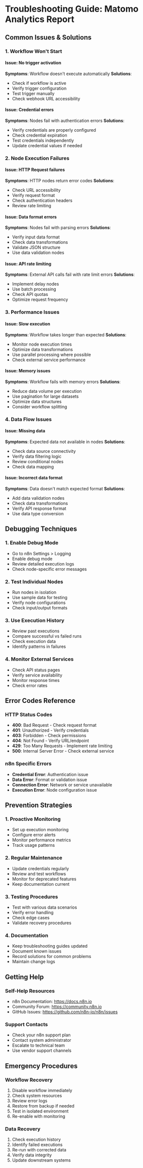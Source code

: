 # Troubleshooting Guide: Matomo Analytics Report

## Common Issues & Solutions

### 1. Workflow Won't Start

#### Issue: No trigger activation
**Symptoms**: Workflow doesn't execute automatically
**Solutions**:
- Check if workflow is active
- Verify trigger configuration
- Test trigger manually
- Check webhook URL accessibility

#### Issue: Credential errors
**Symptoms**: Nodes fail with authentication errors
**Solutions**:
- Verify credentials are properly configured
- Check credential expiration
- Test credentials independently
- Update credential values if needed

### 2. Node Execution Failures

#### Issue: HTTP Request failures
**Symptoms**: HTTP nodes return error codes
**Solutions**:
- Check URL accessibility
- Verify request format
- Check authentication headers
- Review rate limiting

#### Issue: Data format errors
**Symptoms**: Nodes fail with parsing errors
**Solutions**:
- Verify input data format
- Check data transformations
- Validate JSON structure
- Use data validation nodes

#### Issue: API rate limiting
**Symptoms**: External API calls fail with rate limit errors
**Solutions**:
- Implement delay nodes
- Use batch processing
- Check API quotas
- Optimize request frequency

### 3. Performance Issues

#### Issue: Slow execution
**Symptoms**: Workflow takes longer than expected
**Solutions**:
- Monitor node execution times
- Optimize data transformations
- Use parallel processing where possible
- Check external service performance

#### Issue: Memory issues
**Symptoms**: Workflow fails with memory errors
**Solutions**:
- Reduce data volume per execution
- Use pagination for large datasets
- Optimize data structures
- Consider workflow splitting

### 4. Data Flow Issues

#### Issue: Missing data
**Symptoms**: Expected data not available in nodes
**Solutions**:
- Check data source connectivity
- Verify data filtering logic
- Review conditional nodes
- Check data mapping

#### Issue: Incorrect data format
**Symptoms**: Data doesn't match expected format
**Solutions**:
- Add data validation nodes
- Check data transformations
- Verify API response format
- Use data type conversion

## Debugging Techniques

### 1. Enable Debug Mode
- Go to n8n Settings > Logging
- Enable debug mode
- Review detailed execution logs
- Check node-specific error messages

### 2. Test Individual Nodes
- Run nodes in isolation
- Use sample data for testing
- Verify node configurations
- Check input/output formats

### 3. Use Execution History
- Review past executions
- Compare successful vs failed runs
- Check execution data
- Identify patterns in failures

### 4. Monitor External Services
- Check API status pages
- Verify service availability
- Monitor response times
- Check error rates

## Error Codes Reference

### HTTP Status Codes
- **400**: Bad Request - Check request format
- **401**: Unauthorized - Verify credentials
- **403**: Forbidden - Check permissions
- **404**: Not Found - Verify URL/endpoint
- **429**: Too Many Requests - Implement rate limiting
- **500**: Internal Server Error - Check external service

### n8n Specific Errors
- **Credential Error**: Authentication issue
- **Data Error**: Format or validation issue
- **Connection Error**: Network or service unavailable
- **Execution Error**: Node configuration issue

## Prevention Strategies

### 1. Proactive Monitoring
- Set up execution monitoring
- Configure error alerts
- Monitor performance metrics
- Track usage patterns

### 2. Regular Maintenance
- Update credentials regularly
- Review and test workflows
- Monitor for deprecated features
- Keep documentation current

### 3. Testing Procedures
- Test with various data scenarios
- Verify error handling
- Check edge cases
- Validate recovery procedures

### 4. Documentation
- Keep troubleshooting guides updated
- Document known issues
- Record solutions for common problems
- Maintain change logs

## Getting Help

### Self-Help Resources
- n8n Documentation: https://docs.n8n.io
- Community Forum: https://community.n8n.io
- GitHub Issues: https://github.com/n8n-io/n8n/issues

### Support Contacts
- Check your n8n support plan
- Contact system administrator
- Escalate to technical team
- Use vendor support channels

## Emergency Procedures

### Workflow Recovery
1. Disable workflow immediately
2. Check system resources
3. Review error logs
4. Restore from backup if needed
5. Test in isolated environment
6. Re-enable with monitoring

### Data Recovery
1. Check execution history
2. Identify failed executions
3. Re-run with corrected data
4. Verify data integrity
5. Update downstream systems
